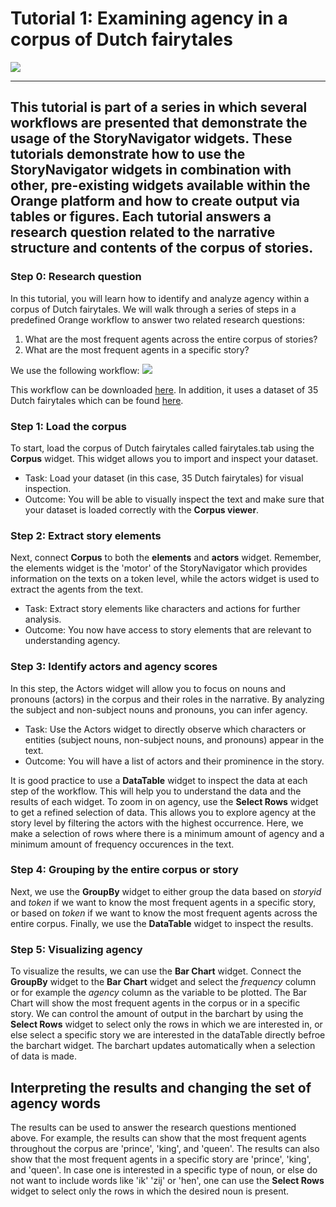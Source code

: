 # Tutorial 1: Examining agency in a corpus of Dutch fairytales

![](../../doc/widgets/images/storynavigator_logo_small.png)

---
This tutorial is part of a series in which several workflows are presented that demonstrate the usage of the StoryNavigator widgets. These tutorials demonstrate how to use the StoryNavigator widgets in combination with other, pre-existing widgets available within the Orange platform and how to create output via tables or figures. Each tutorial answers a research question related to the narrative structure and contents of the corpus of stories. 
---

### Step 0: Research question
In this tutorial, you will learn how to identify and analyze agency within a corpus of Dutch fairytales. We will walk through a series of steps in a predefined Orange workflow to answer two related research questions:

1. What are the most frequent agents across the entire corpus of stories?
2. What are the most frequent agents in a specific story?


We use the following workflow:
![](../../doc/widgets/images/agency.jpg)

This workflow can be downloaded [here](../../doc/widgets/workflows/). In addition, it uses a dataset of 35 Dutch fairytales which can be found [here](../../doc/widgets/fairytales/).

### Step 1: Load the corpus
To start, load the corpus of Dutch fairytales called fairytales.tab using the **Corpus** widget. This widget allows you to import and inspect your dataset.

- Task: Load your dataset (in this case, 35 Dutch fairytales) for visual inspection.
- Outcome: You will be able to visually inspect the text and make sure that your dataset is loaded correctly with the **Corpus viewer**.
  
### Step 2: Extract story elements
Next, connect **Corpus** to both the **elements** and **actors** widget. Remember, the elements widget is the 'motor' of the StoryNavigator which provides information on the texts on a token level, while the actors widget is used to extract the agents from the text.

- Task: Extract story elements like characters and actions for further analysis.
- Outcome: You now have access to story elements that are relevant to understanding agency.

### Step 3: Identify actors and agency scores
In this step, the Actors widget will allow you to focus on nouns and pronouns (actors) in the corpus and their roles in the narrative. By analyzing the subject and non-subject nouns and pronouns, you can infer agency.

- Task: Use the Actors widget to directly observe which characters or entities (subject nouns, non-subject nouns, and pronouns) appear in the text.
- Outcome: You will have a list of actors and their prominence in the story.

It is good practice to use a **DataTable** widget to inspect the data at each step of the workflow. This will help you to understand the data and the results of each widget. To zoom in on agency, use the **Select Rows** widget to get a refined selection of data. This allows you to explore agency at the story level by filtering the actors with the highest occurrence. Here, we make a selection of rows where there is a minimum amount of agency and a minimum amount of frequency occurences in the text.

### Step 4: Grouping by the entire corpus or story 
Next, we use the **GroupBy** widget to either group the data based on *storyid* and *token* if we want to know the most frequent agents in a specific story, or based on *token* if we want to know the most frequent agents across the entire corpus. Finally, we use the **DataTable** widget to inspect the results.

### Step 5: Visualizing agency
To visualize the results, we can use the **Bar Chart** widget. Connect the **GroupBy** widget to the **Bar Chart** widget and select the *frequency* column or for example the *agency* column as the variable to be plotted. The Bar Chart will show the most frequent agents in the corpus or in a specific story. We can control the amount of output in the barchart by using the **Select Rows** widget to select only the rows in which we are interested in, or else select a specific story we are interested in the dataTable directly befroe the barchart widget. The barchart updates automatically when a selection of data is made. 

## Interpreting the results and changing the set of agency words
The results can be used to answer the research questions mentioned above. For example, the results can show that the most frequent agents throughout  the corpus are 'prince', 'king', and 'queen'. The results can also show that the most frequent agents in a specific story are 'prince', 'king', and 'queen'. In case one is interested in a specific type of noun, or else do not want to include words like 'ik' 'zij' or 'hen', one can use the **Select Rows** widget to select only the rows in which the desired noun is present.